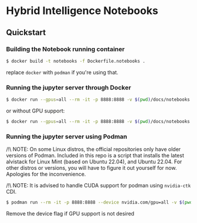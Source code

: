 # Hybrid Intelligence Notebooks

## Quickstart
### Building the Notebook running container
```bash
$ docker build -t notebooks -f Dockerfile.notebooks .
```
replace `docker` with `podman` if you're using that.

### Running the jupyter server through Docker
```bash
$ docker run --gpus=all --rm -it -p 8888:8888 -v $(pwd)/docs/notebooks:/app/docs/notebooks notebooks
```
or without GPU support:
```bash
$ docker run --gpus=all --rm -it -p 8888:8888 -v $(pwd)/docs/notebooks:/app/docs/notebooks notebooks
```

### Running the jupyter server using Podman
/!\ NOTE: On some Linux distros, the official repositories only have older versions of Podman.
Included in this repo is a script that installs the latest alvistack for Linux Mint (based on Ubuntu 22.04), and
Ubuntu 22.04. For other distros or versions, you will have to figure it out yourself for now. Apologies for the inconvenience.

/!\ NOTE: It is advised to handle CUDA support for podman using `nvidia-ctk` CDI.
```bash
$ podman run --rm -it -p 8888:8888 --device nvidia.com/gpu=all -v $(pwd)/docs/notebooks:/app/docs/notebooks notebooks
```
Remove the device flag if GPU support is not desired


